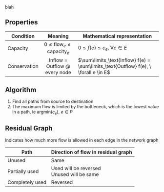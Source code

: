 blah

## Properties

| Condition    |                   Meaning                   | Mathematical representation                                  |
| ------------ | :-----------------------------------------: | ------------------------------------------------------------ |
| Capacity     | $0 \le \text{flow}_e \le \text{capacity}_e$ | $0 \le f(e) \le c_e, \ \forall e \in E$                      |
| Conservation |        Inflow = Outflow @ every node        | $\sum\limits_\text{Inflow} f(e) = \sum\limits_\text{Outflow} f(e), \ \forall e \in E$ |

## Algorithm

1. Find all paths from source to destination
2. The maximum flow is limited by the bottleneck, which is the lowest value in a path, ie $\text{argmin} (c_e), \ e \in P$

## Residual Graph

Indicates how much more flow is allowed in each edge in the network graph

| Path            | Direction of flow in residual graph            |
| --------------- | ---------------------------------------------- |
| Unused          | Same                                           |
| Partially used  | Used will be reversed<br />Unused will be same |
| Completely used | Reversed                                       |


